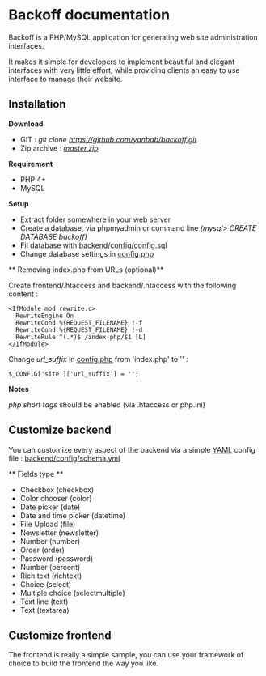 # Backoff documentation

Backoff is a PHP/MySQL application for generating web site administration interfaces.

It makes it simple for developers to implement beautiful and elegant interfaces with very little effort, while providing clients an easy to use interface to manage their website.


## Installation

**Download**

* GIT : *git clone https://github.com/yanbab/backoff.git*
* Zip archive : *[master.zip](https://github.com/yanbab/backoff/archive/master.zip)*

**Requirement**

* PHP 4+ 
* MySQL

**Setup**

* Extract folder somewhere in your web server
* Create a database, via phpmyadmin or command line *(mysql> CREATE DATABASE backoff)*
* Fil database with [backend/config/config.sql](https://github.com/yanbab/backoff/blob/master/backend/config/config.schema.yml)
* Change database settings in [config.php](https://github.com/yanbab/backoff/blob/master/config.php)

** Removing index.php from URLs (optional)**

Create frontend/.htaccess and backend/.htaccess with the following content :   

    <IfModule mod_rewrite.c>
      RewriteEngine On
      RewriteCond %{REQUEST_FILENAME} !-f
      RewriteCond %{REQUEST_FILENAME} !-d
      RewriteRule ^(.*)$ /index.php/$1 [L]
    </IfModule>

Change *url_suffix* in [config.php](https://github.com/yanbab/backoff/blob/master/config.php) from 'index.php' to '' :

	$_CONFIG['site']['url_suffix'] = '';

**Notes**
  
*php short tags* should be enabled (via .htaccess or php.ini)

## Customize backend

You can customize every aspect of the backend via a simple [YAML](http://fr.wikipedia.org/wiki/YAML) config file : [backend/config/schema.yml](https://github.com/yanbab/backoff/blob/master/backend/config/config.schema.yml)

** Fields type **

* Checkbox (checkbox)
* Color chooser (color)
* Date picker	(date)
* Date and time picker	(datetime)
* File Upload	(file)
* Newsletter	(newsletter)
* Number	(number)
* Order	(order)
* Password	(password)
* Number	(percent)
* Rich text	(richtext)
* Choice	(select)
* Multiple choice	(selectmultiple)
* Text line	(text)
* Text	(textarea)

## Customize frontend

The frontend is really a simple sample, you can use your framework of choice to build the frontend the way you like. 

